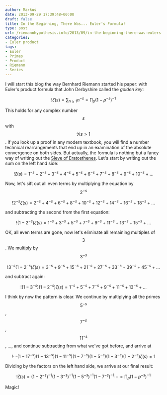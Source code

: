 ```yaml
---
author: Markus
date: 2013-09-29 17:39:48+00:00
draft: false
title: In the Beginning, There Was... Euler's Formula!
type: post
url: /riemannhypothesis.info/2013/09/in-the-beginning-there-was-eulers-formula/
categories:
- Euler product
tags:
- Euler
- Primes
- Product
- Riemann
- Series
---
```


I will start this blog the way Bernhard Riemann started his paper: with Euler's product formula that John Derbyshire called the _golden key_:

$$!\zeta(s)=\sum_{n\ge1}n^{-s}=\prod_{p}(1-p^{-s})^{-1}$$

This holds for any complex number $$s$$ with $$\Re s > 1$$. If you look up a proof in any modern textbook, you will find a number technical rearrangements that end up in an examination of the absolute convergence on both sides. But actually, the formula is nothing but a fancy way of writing out the [Sieve of Eratosthenes](http://en.wikipedia.org/wiki/Sieve_of_Eratosthenes). Let's start by writing out the sum on the left hand side:<!-- more -->

$$!\zeta(s)=1^{-s}+2^{-s}+3^{-s}+4^{-s}+5^{-s}+6^{-s}+7^{-s}+8^{-s}+9^{-s}+10^{-s}+\ldots$$

Now, let's sift out all even terms by multiplying the equation by $$2^{-s}$$

$$!2^{-s}\zeta(s)=2^{-s}+4^{-s}+6^{-s}+8^{-s}+10^{-s}+12^{-s}+14^{-s}+16^{-s}+18^{-s}+\ldots$$

and subtracting the second from the first equation:

$$!(1-2^{-s})\zeta(s)=1^{-s}+3^{-s}+5^{-s}+7^{-s}+9^{-s}+11^{-s}+13^{-s}+15^{-s}+\ldots$$

OK, all even terms are gone, now let's eliminate all remaining multiples of $$3$$. We multiply by $$3^{-s}$$

$$!3^{-s}(1-2^{-s})\zeta(s)=3^{-s}+9^{-s}+15^{-s}+21^{-s}+27^{-s}+33^{-s}+39^{-s}+45^{-s}+\ldots$$

and subtract again:

$$!(1-3^{-s})(1-2^{-s})\zeta(s)=1^{-s}+5^{-s}+7^{-s}+9^{-s}+11^{-s}+13^{-s}+\ldots$$

I think by now the pattern is clear. We continue by multiplying all the primes $$5^{-s}$$, $$7^{-s}$$, $$11^{-s}$$, ..., and continue subtracting from what we've got before, and arrive at

$$!\cdots(1-17^{-s})(1-13^{-s})(1-11^{-s})(1-7^{-s})(1-5^{-s})(1-3^{-s})(1-2^{-s})\zeta(s)=1$$

Dividing by the factors on the left hand side, we arrive at our final result:

$$!\zeta(s)=(1-2^{-s})^{-1}(1-3^{-s})^{-1}(1-5^{-s})^{-1}(1-7^{-s})^{-1}\cdots=\prod_{p}(1-p^{-s})^{-1}$$

Magic!
